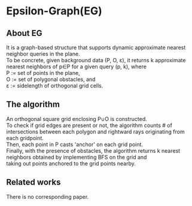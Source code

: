 # Epsilon-Graph(EG)

## About EG
It is a graph-based structure that supports dynamic approximate nearest neighbor queries in the plane.  
To be concrete, given background data (P, O, ɛ), it returns k approximate nearest neighbors of p∈P for a given query (p, k), where  
  P := set of points in the plane,  
  O := set of polygonal obstacles, and  
  ɛ := sidelength of orthogonal grid cells.
  
## The algorithm 
An orthogonal square grid enclosing P∪O is constructed.  
To check if grid edges are present or not, the algorithm counts # of intersections between each polygon and rightward rays originating from each gridpoint.  
Then, each point in P casts 'anchor' on each grid point.  
Finally, with the presence of obstacles, the algorithm returns k nearest neighbors obtained by implementing BFS on the grid and  
taking out points anchored to the grid points nearby.

## Related works
There is no corresponding paper.
